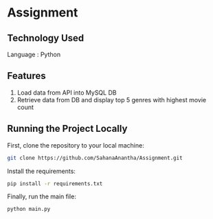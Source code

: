 # Assignment

## Technology Used
Language : Python

## Features
1. Load data from API into MySQL DB
2. Retrieve data from DB and display top 5 genres with highest movie count

## Running the Project Locally

First, clone the repository to your local machine:

```bash
git clone https://github.com/SahanaAnantha/Assignment.git
```

Install the requirements:

```bash
pip install -r requirements.txt
```

Finally, run the main file:

```bash
python main.py
